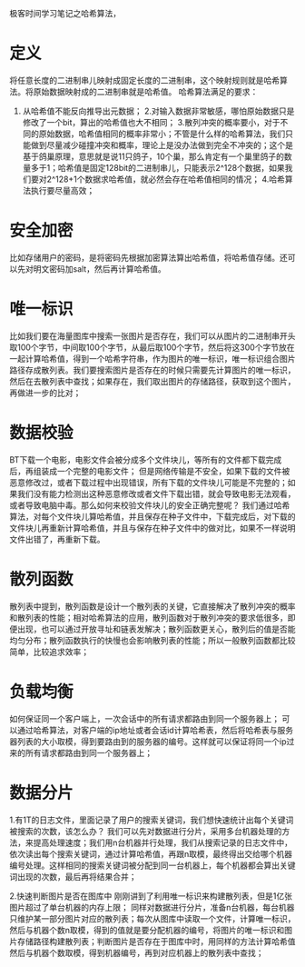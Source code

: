 极客时间学习笔记之哈希算法，

# 定义
将任意长度的二进制串儿映射成固定长度的二进制串，这个映射规则就是哈希算法。将原始数据映射成的二进制串就是哈希值。
哈希算法满足的要求：
1. 从哈希值不能反向推导出元数据；
2.对输入数据非常敏感，哪怕原始数据只是修改了一个bit，算出的哈希值也大不相同；
3.散列冲突的概率要小，对于不同的原始数据，哈希值相同的概率非常小；不管是什么样的哈希算法，我们只能做到尽量减少碰撞冲突和概率，理论上是没办法做到完全不冲突的；这个是基于鸽巢原理，意思就是说11只鸽子，10个巢，那么肯定有一个巢里鸽子的数量多于1；哈希值是固定128bit的二进制串儿，只能表示2^128个数据，如果我们要对2^128+1个数据求哈希值，就必然会存在哈希值相同的情况；
4.哈希算法执行要尽量高效；

# 安全加密
比如存储用户的密码，是将密码先根据加密算法算出哈希值，将哈希值存储。还可以先对明文密码加salt，然后再计算哈希值。

# 唯一标识
比如我们要在海量图库中搜索一张图片是否存在，我们可以从图片的二进制串开头取100个字节，中间取100个字节，从最后取100个字节，然后将这300个字节放在一起计算哈希值，得到一个哈希字符串，作为图片的唯一标识，唯一标识组合图片路径存成散列表。我们要搜索图片是否存在的时候只需要先计算图片的唯一标识，然后在去散列表中查找；如果存在，我们取出图片的存储路径，获取到这个图片，再做进一步的比对；

# 数据校验

BT下载一个电影，电影文件会被分成多个文件块儿，等所有的文件都下载完成后，再组装成一个完整的电影文件；
但是网络传输是不安全，如果下载的文件被恶意修改过，或者下载过程中出现错误，所有下载的文件块儿可能是不完整的；如果我们没有能力检测出这种恶意修改或者文件下载出错，就会导致电影无法观看，或者导致电脑中毒。那么如何来校验文件块儿的安全正确完整呢？
我们通过哈希算法，对每个文件块儿算哈希值，并且保存在种子文件中，下载完成后，对下载的文件块儿再重新计算哈希值，并且与保存在种子文件中的做对比，如果不一样说明文件出错了，再重新下载。

# 散列函数
散列表中提到，散列函数是设计一个散列表的关键，它直接解决了散列冲突的概率和散列表的性能；相对哈希算法的应用，散列函数对于散列冲突的要求低很多，即便出现，也可以通过开放寻址和链表发解决；散列函数更关心，散列后的值是否能均匀分布；散列函数执行的快慢也会影响散列表的性能；所以一般散列函数都比较简单，比较追求效率；

# 负载均衡
如何保证同一个客户端上，一次会话中的所有请求都路由到同一个服务器上；
可以通过哈希算法，对客户端的ip地址或者会话id计算哈希表，然后将哈希表与服务器列表的大小取模，得到要路由到的服务器的编号。这样就可以保证将同一个ip过来的所有请求都路由到同一个服务器上；

# 数据分片

1.有1T的日志文件，里面记录了用户的搜索关键词，我们想快速统计出每个关键词被搜索的次数，该怎么办？
我们可以先对数据进行分片，采用多台机器处理的方法，来提高处理速度；我们用n台机器并行处理，我们从搜索记录的日志文件中，依次读出每个搜索关键词，通过计算哈希值，再跟n取模，最终得出交给哪个机器编号处理。这样相同的搜索关键词被分配到同一台机器上，每个机器都会算出关键词出现的次数，最后再将结果合并；

2.快速判断图片是否在图库中
刚刚讲到了利用唯一标识来构建散列表，但是1亿张图片超过了单台机器的内存上限；
同样对数据进行分片，准备n台机器，每台机器只维护某一部分图片对应的散列表；每次从图库中读取一个文件，计算唯一标识，然后与机器个数n取模，得到的值就是要分配机器的编号，将图片的唯一标识和图片存储路径构建散列表；判断图片是否存在于图库中时，用同样的方法计算哈希值然后与机器个数取模，得到机器编号，再到对应机器上的散列表中查找；
